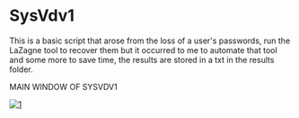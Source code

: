 # SysVdv1
 This is a basic script that arose from the loss of a user's passwords, run the LaZagne tool to recover them but it occurred to me to automate that tool and some more to save time, the results are stored in a txt in the results folder.
 
 <p2>MAIN WINDOW OF SYSVDV1</p2>

<a href="https://ibb.co/je2rPm"><img src="https://preview.ibb.co/bBV0H6/1.png" alt="1" border="0"></a><br /><a target='_blank' href='https://es.imgbb.com/'></a><br />
